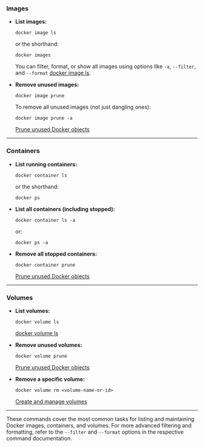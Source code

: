 ### Images

- **List images:**
  ```
  docker image ls
  ```
  or the shorthand:
  ```
  docker images
  ```
  You can filter, format, or show all images using options like `-a`, `--filter`, and `--format` [docker image ls](https://docs.docker.com/reference/cli/docker/image/ls/).

- **Remove unused images:**
  ```
  docker image prune
  ```
  To remove all unused images (not just dangling ones):
  ```
  docker image prune -a
  ```
  [Prune unused Docker objects](https://docs.docker.com/engine/manage-resources/pruning/)

---

### Containers

- **List running containers:**
  ```
  docker container ls
  ```
  or the shorthand:
  ```
  docker ps
  ```

- **List all containers (including stopped):**
  ```
  docker container ls -a
  ```
  or:
  ```
  docker ps -a
  ```

- **Remove all stopped containers:**
  ```
  docker container prune
  ```
  [Prune unused Docker objects](https://docs.docker.com/engine/manage-resources/pruning/)

---

### Volumes

- **List volumes:**
  ```
  docker volume ls
  ```
  [docker volume ls](https://docs.docker.com/reference/cli/docker/volume/ls/)

- **Remove unused volumes:**
  ```
  docker volume prune
  ```
  [Prune unused Docker objects](https://docs.docker.com/engine/manage-resources/pruning/)

- **Remove a specific volume:**
  ```
  docker volume rm <volume-name-or-id>
  ```
  [Create and manage volumes](https://docs.docker.com/engine/storage/volumes/#create-and-manage-volumes)

---

These commands cover the most common tasks for listing and maintaining Docker images, containers, and volumes. For more advanced filtering and formatting, refer to the `--filter` and `--format` options in the respective command documentation.